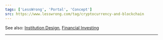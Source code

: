 ```yaml
---
tags: ['LessWrong', 'Portal', 'Concept']
src: https://www.lesswrong.com/tag/cryptocurrency-and-blockchain
---
```


See also: [Institution Design](https://www.lesswrong.com/tag/institution-design), [Financial Investing](https://www.lesswrong.com/tag/financial-investing)



---

